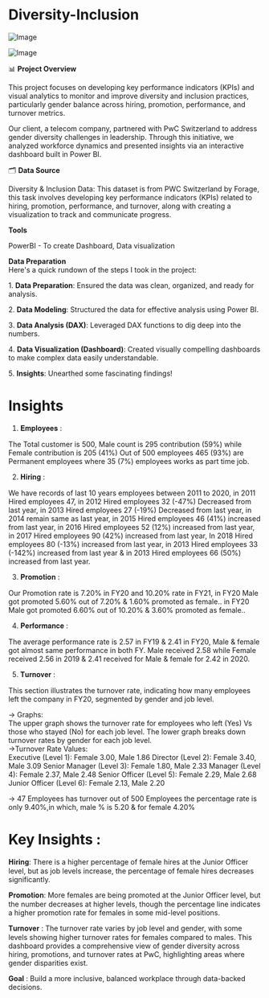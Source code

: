 # Diversity-Inclusion



![Image](https://github.com/user-attachments/assets/a7cf40ff-d5a1-41af-b49d-bed4f44ccb01)  

![Image](https://github.com/user-attachments/assets/3b0fe804-4b82-42c6-93c6-b60eeac19f9a)


📊 **Project Overview**  

This project focuses on developing key performance indicators (KPIs) and visual analytics to monitor and improve diversity and inclusion practices, particularly gender balance across hiring, promotion, performance, and turnover metrics.

Our client, a telecom company, partnered with PwC Switzerland to address gender diversity challenges in leadership. Through this initiative, we analyzed workforce dynamics and presented insights via an interactive dashboard built in Power BI.

🗂 **Data Source**  

Diversity & Inclusion Data: This dataset is from PWC Switzerland by Forage, this task involves developing key performance indicators (KPIs) related to hiring, promotion, performance, and turnover, along with creating a visualization to track and communicate progress.

**Tools**  

PowerBI - To create Dashboard, Data visualization

**Data Preparation**  
Here's a quick rundown of the steps I took in the project:

1️. **Data Preparation**: Ensured the data was clean, organized, and ready for analysis.

2️. **Data Modeling**: Structured the data for effective analysis using Power BI.

3️. **Data Analysis (DAX)**: Leveraged DAX functions to dig deep into the numbers.

4️. **Data Visualization (Dashboard)**: Created visually compelling dashboards to make complex data easily understandable.

5️. **Insights**: Unearthed some fascinating findings!

# Insights
1) 𝐄𝐦𝐩𝐥𝐨𝐲𝐞𝐞𝐬 :

The Total customer is 500, Male count is 295 contribution (59%) while Female contribution is 205 (41%) Out of 500 employees 465 (93%) are Permanent employees where 35 (7%) employees works as part time job.

2) 𝐇𝐢𝐫𝐢𝐧𝐠 :

We have records of last 10 years employees between 2011 to 2020, in 2011 Hired employees 47, in 2012 Hired employees 32 (-47%) Decreased from last year, in 2013 Hired employees 27 (-19%) Decreased from last year, in 2014 remain same as last year, in 2015 Hired employees 46 (41%) increased from last year, in 2016 Hired employees 52 (12%) increased from last year, in 2017 Hired employees 90 (42%) increased from last year, In 2018 Hired employees 80 (-13%) increased from last year, in 2013 Hired employees 33 (-142%) increased from last year & in 2013 Hired employees 66 (50%) increased from last year.

3) 𝐏𝐫𝐨𝐦𝐨𝐭𝐢𝐨𝐧 :

Our Promotion rate is 7.20% in FY20 and 10.20% rate in FY21, in FY20 Male got promoted 5.60% out of 7.20% & 1.60% promoted as female.. in FY20 Male got promoted 6.60% out of 10.20% & 3.60% promoted as female..

4) 𝐏𝐞𝐫𝐟𝐨𝐫𝐦𝐚𝐧𝐜𝐞 :

The average performance rate is 2.57 in FY19 & 2.41 in FY20, Male & female got almost same performance in both FY. Male received 2.58 while Female received 2.56 in 2019 & 2.41 received for Male & female for 2.42 in 2020.

5) 𝐓𝐮𝐫𝐧𝐨𝐯𝐞𝐫 :

This section illustrates the turnover rate, indicating how many employees left the company in FY20, segmented by gender and job level.

-> Graphs:  
The upper graph shows the turnover rate for employees who left (Yes) Vs those who stayed (No) for each job level.
The lower graph breaks down turnover rates by gender for each job level.  
->Turnover Rate Values:  
Executive (Level 1): Female 3.00, Male 1.86 Director (Level 2): Female 3.40, Male 3.09 Senior Manager (Level 3): Female 1.80, Male 2.33 Manager (Level 4): Female 2.37, Male 2.48 Senior Officer (Level 5): Female 2.29, Male 2.68 Junior Officer (Level 6): Female 2.13, Male 2.20

-> 47 Employees has turnover out of 500 Employees the percentage rate is only 9.40%,in which, male % is 5.20 & for female 4.20%

# Key Insights :  

𝐇𝐢𝐫𝐢𝐧𝐠: There is a higher percentage of female hires at the Junior Officer level, but as job levels increase, the percentage of female hires decreases significantly.

𝐏𝐫𝐨𝐦𝐨𝐭𝐢𝐨𝐧: More females are being promoted at the Junior Officer level, but the number decreases at higher levels, though the percentage line indicates a higher promotion rate for females in some mid-level positions.

𝐓𝐮𝐫𝐧𝐨𝐯𝐞𝐫 : The turnover rate varies by job level and gender, with some levels showing higher turnover rates for females compared to males. This dashboard provides a comprehensive view of gender diversity across hiring, promotions, and turnover rates at PwC, highlighting areas where gender disparities exist.  

**Goal** : Build a more inclusive, balanced workplace through data-backed decisions.


















